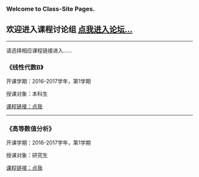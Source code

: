 ### Welcome to Class-Site Pages.

## 欢迎进入课程讨论组 [点我进入论坛...](http://bbs.hwlist.ga/)

---
请选择相应课程链接进入......

### 《线性代数B》
开课学期：2016-2017学年，第1学期

授课对象：本科生

[课程链接：点我](http://hwlist.ga/index_la16.html)

---

### 《高等数值分析》
开课学期：2016-2017学年，第1学期

授课对象：研究生

[课程链接：点我](http://hwlist.ga/index_na2016.html)

